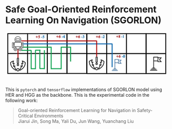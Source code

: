 # Safe Goal-Oriented Reinforcement Learning On Navigation (SGORLON)

<p align="center">
  <img src="image/sgorlon.jpg" width="600">
  <br />
  <br />
</p>

This is `pytorch` and `tensorflow` implementations of SGORLON model using HER and HGG as the backbone. This is the experimental code in the following work:

> Goal-oriented Reinforcement Learning for Navigation in Safety-Critical Environments </br>
Jiarui Jin, Song Ma, Yali Du, Jun Wang, Yuanchang Liu </br>

